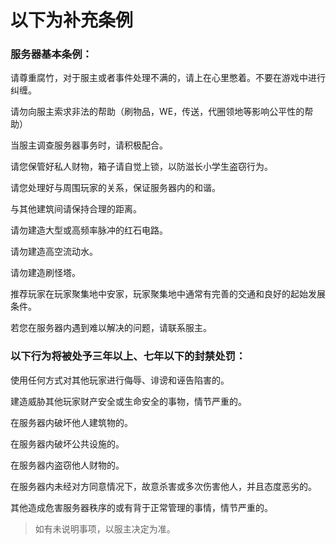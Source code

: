 # 以下为补充条例

### 服务器基本条例：

请尊重腐竹，对于服主或者事件处理不满的，请上在心里憋着。不要在游戏中进行纠缠。

请勿向服主索求非法的帮助（刷物品，WE，传送，代圈领地等影响公平性的帮助）

当服主调查服务器事务时，请积极配合。

请您保管好私人财物，箱子请自觉上锁，以防滋长小学生盗窃行为。

请您处理好与周围玩家的关系，保证服务器内的和谐。

与其他建筑间请保持合理的距离。

请勿建造大型或高频率脉冲的红石电路。

请勿建造高空流动水。

请勿建造刷怪塔。

推荐玩家在玩家聚集地中安家，玩家聚集地中通常有完善的交通和良好的起始发展条件。

若您在服务器内遇到难以解决的问题，请联系服主。

### 以下行为将被处予三年以上、七年以下的封禁处罚：

使用任何方式对其他玩家进行侮辱、诽谤和诬告陷害的。

建造威胁其他玩家财产安全或生命安全的事物，情节严重的。

在服务器内破坏他人建筑物的。

在服务器内破坏公共设施的。

在服务器内盗窃他人财物的。

在服务器内未经对方同意情况下，故意杀害或多次伤害他人，并且态度恶劣的。

其他造成危害服务器秩序的或有背于正常管理的事情，情节严重的。

> 如有未说明事项，以服主决定为准。

